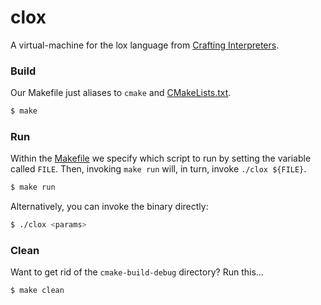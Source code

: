 # clox

A virtual-machine for the lox language from [Crafting Interpreters](https://craftinginterpreters.com/).

### Build

Our Makefile just aliases to `cmake` and [CMakeLists.txt](CMakeLists.txt).

```zsh
$ make
```

### Run

Within the [Makefile](Makefile) we specify which script to run by setting the variable called `FILE`. Then,
invoking `make run` will, in turn, invoke `./clox ${FILE}`. 

```zsh
$ make run
```

Alternatively, you can invoke the binary directly:

```zsh
$ ./clox <params>
```

### Clean

Want to get rid of the `cmake-build-debug` directory? Run this...

```zsh
$ make clean
```